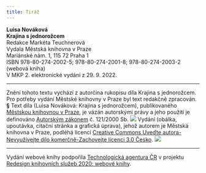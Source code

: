 ```yaml
---
title: Tiráž
---
```


**Luisa Nováková    
Krajina s jednorožcem**  
Redakce Markéta Teuchnerová  
Vydala Městská knihovna v Praze  
Mariánské nám. 1, 115 72 Praha 1  
ISBN 978-80-274-2002-5; 978-80-274-2001-8; 978-80-274-2003-2 (webová kniha)  
V MKP 2. elektronické vydání z 29. 9. 2022.

***

Znění tohoto textu vychází z autorčina rukopisu díla Krajina s jednorožcem. Pro potřeby vydání Městské knihovny v Praze byl text redakčně zpracován.
**§**
Text díla (Luisa Nováková: Krajina s jednorožcem), publikovaného [Městskou knihovnou v Praze](https://www.mlp.cz/cz/), je vázán autorskými právy a jeho použití je definováno [Autorským zákonem](https://www.mkcr.cz/predpisy-zakonu-709.html) č. 121/2000 Sb.
![](../Images/image001.jpg)
Vydání (obálka, upoutávka, citační stránka a grafická úprava), jehož autorem je Městská knihovna v Praze, podléhá licenci [Creative Commons Uveďte autora-Nevyužívejte dílo komerčně-Zachovejte licenci 3.0 Česko](https://creativecommons.org/licenses/by-nc-sa/3.0/cz/).
![](../Images/image002.jpg)

***

Vydání webové knihy podpořila [Technologická agentura ČR](https://www.tacr.cz/) v projektu [Redesign knihovních služeb 2020: webové knihy](https://starfos.tacr.cz/cs/project/TL04000391).